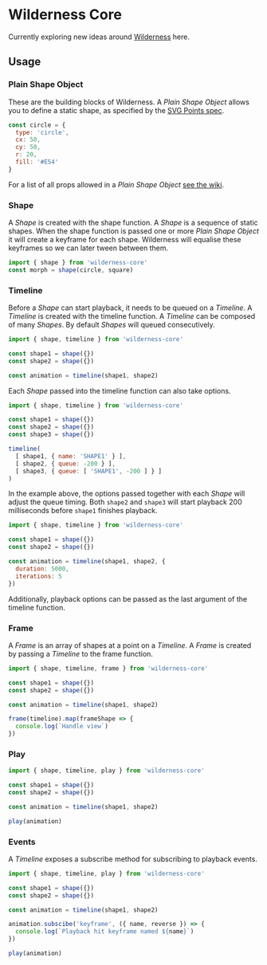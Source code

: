 # Wilderness Core

Currently exploring new ideas around
[Wilderness](https://github.com/colinmeinke/wilderness) here.

## Usage

### Plain Shape Object

These are the building blocks of Wilderness.
A *Plain Shape Object* allows you to define a static shape,
as specified by the
[SVG Points spec](https://github.com/colinmeinke/svg-points#svg-points).

```js
const circle = {
  type: 'circle',
  cx: 50,
  cy: 50,
  r: 20,
  fill: '#E54'
}
```

For a list of all props allowed in a *Plain Shape Object*
[see the wiki](https://github.com/colinmeinke/wilderness-core/wiki/Plain-Shape-Object).

### Shape

A *Shape* is created with the shape function.
A *Shape* is a sequence of static shapes.
When the shape function is passed one or more *Plain Shape Object*
it will create a keyframe for each shape. Wilderness will equalise
these keyframes so we can later tween between them.

```js
import { shape } from 'wilderness-core'
const morph = shape(circle, square)
```

### Timeline

Before a *Shape* can start playback, it needs to be queued on
a *Timeline*. A *Timeline* is created with the timeline function.
A *Timeline* can be composed of many *Shapes*. By default *Shapes*
will queued consecutively.

```js
import { shape, timeline } from 'wilderness-core'

const shape1 = shape({})
const shape2 = shape({})

const animation = timeline(shape1, shape2)
```

Each *Shape* passed into the timeline function can also take
options.

```js
import { shape, timeline } from 'wilderness-core'

const shape1 = shape({})
const shape2 = shape({})
const shape3 = shape({})

timeline(
  [ shape1, { name: 'SHAPE1' } ],
  [ shape2, { queue: -200 } ],
  [ shape3, { queue: [ 'SHAPE1', -200 ] } ]
)
```

In the example above, the options passed together with each
*Shape* will adjust the queue timing. Both `shape2` and `shape3`
will start playback 200 milliseconds before `shape1` finishes
playback.

```js
import { shape, timeline } from 'wilderness-core'

const shape1 = shape({})
const shape2 = shape({})

const animation = timeline(shape1, shape2, {
  duration: 5000,
  iterations: 5
})
```

Additionally, playback options can be passed as the last argument
of the timeline function.

### Frame

A *Frame* is an array of shapes at a point on a *Timeline*. A
*Frame* is created by passing a *Timeline* to the frame function.

```js
import { shape, timeline, frame } from 'wilderness-core'

const shape1 = shape({})
const shape2 = shape({})

const animation = timeline(shape1, shape2)

frame(timeline).map(frameShape => {
  console.log(`Handle view`)
})
```

### Play

```js
import { shape, timeline, play } from 'wilderness-core'

const shape1 = shape({})
const shape2 = shape({})

const animation = timeline(shape1, shape2)

play(animation)
```

### Events

A *Timeline* exposes a subscribe method for subscribing to
playback events.

```js
import { shape, timeline, play } from 'wilderness-core'

const shape1 = shape({})
const shape2 = shape({})

const animation = timeline(shape1, shape2)

animation.subscibe('keyframe', ({ name, reverse }) => {
  console.log(`Playback hit keyframe named ${name}`)
})

play(animation)
```
